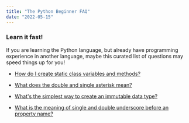```yaml
---
title: "The Python Beginner FAQ"
date: "2022-05-15"
---
```


### Learn it fast!

If you are learning the Python language, but already have programming experience in another language, maybe this curated list of questions may speed things up for you!

- [How do I create static class variables and methods?](https://stackoverflow.com/questions/68645/static-class-variables-and-methods-in-python)

- [What does the double and single asterisk mean?](https://stackoverflow.com/questions/36901/what-does-double-star-asterisk-and-star-asterisk-do-for-parameters)

- [What's the simplest way to create an immutable data type?](https://stackoverflow.com/questions/9872255/when-and-why-should-i-use-a-namedtuple-instead-of-a-dictionary)

- [What is the meaning of single and double underscore before an property name?](https://stackoverflow.com/questions/1301346/what-is-the-meaning-of-single-and-double-underscore-before-an-object-name)
